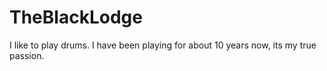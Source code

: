 # TheBlackLodge 
I like to play drums. I have been playing for about 10 years now, its my true passion.

